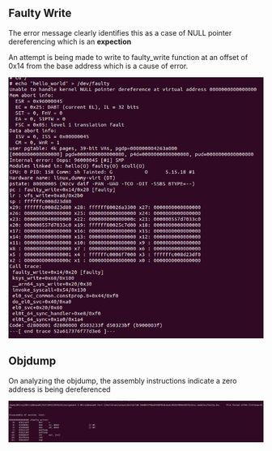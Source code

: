 ## Faulty Write

The error message clearly identifies this as a case of NULL pointer dereferencing which is an **expection**

An attempt is being made to write to faulty_write function at an offset of 0x14 from the base address which is a cause of error.

![Fault Write](faultWrite.png)


## Objdump

On analyzing the objdump, the assembly instructions indicate a zero address is being dereferenced

![Objdump](objdump.png)

